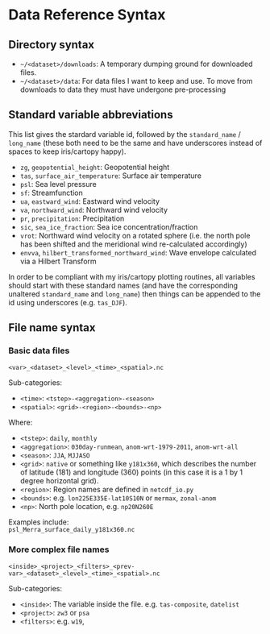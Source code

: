 # Data Reference Syntax

## Directory syntax

* `~/<dataset>/downloads`: A temporary dumping ground for downloaded files.  
* `~/<dataset>/data`: For data files I want to keep and use. To move from downloads to data
they must have undergone pre-processing 

## Standard variable abbreviations

This list gives the stardard variable id, followed by the `standard_name` / `long_name` (these both need to be the same and have underscores instead of spaces
to keep iris/cartopy happy).

* `zg`, `geopotential_height`: Geopotential height
* `tas`, `surface_air_temperature`: Surface air temperature
* `psl`: Sea level pressure
* `sf`: Streamfunction
* `ua`, `eastward_wind`: Eastward wind velocity
* `va`, `northward_wind`: Northward wind velocity
* `pr`, `precipitation`: Precipitation
* `sic`, `sea_ice_fraction`: Sea ice concentration/fraction
* `vrot`: Northward wind velocity on a rotated sphere (i.e. the north pole has been shifted and the meridional wind re-calculated accordingly) 
* `envva`, `hilbert_transformed_northward_wind`: Wave envelope calculated via a Hilbert Transform

In order to be compliant with my iris/cartopy plotting routines, all variables should start with these standard names (and have the corresponding unaltered `standard_name` 
and `long_name`) then things can be appended to the id using underscores (e.g. `tas_DJF`). 

## File name syntax

### Basic data files 

`<var>_<dataset>_<level>_<time>_<spatial>.nc`  

Sub-categories:  

* `<time>`: `<tstep>-<aggregation>-<season>`
* `<spatial>`: `<grid>-<region>-<bounds>-<np>`

Where:  

* `<tstep>`: `daily`, `monthly`
* `<aggregation>`: `030day-runmean`, `anom-wrt-1979-2011`, `anom-wrt-all`
* `<season>`: `JJA`, `MJJASO`
* `<grid>`: `native` or something like `y181x360`, which describes the number of latitude (181) and longitude (360) points (in this case it is a 1 by 1 degree horizontal grid).
* `<region>`: Region names are defined in `netcdf_io.py`
* `<bounds>`: e.g. `lon225E335E-lat10S10N` or `mermax`, `zonal-anom` 
* `<np>`: North pole location, e.g. `np20N260E`

Examples include:  
`psl_Merra_surface_daily_y181x360.nc` 

### More complex file names

`<inside>_<project>_<filters>_<prev-var>_<dataset>_<level>_<time>_<spatial>.nc` 

Sub-categories:

* `<inside>`: The variable inside the file. e.g. `tas-composite`, `datelist`
* `<project>`: `zw3` or `psa`
* `<filters>`: e.g. `w19`, 


